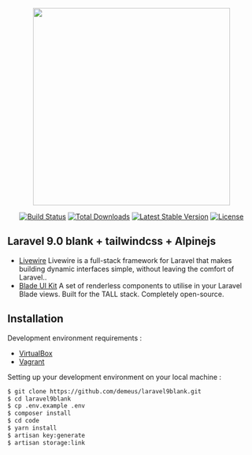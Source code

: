<p align="center"><a href="https://laravel.com" target="_blank"><img src="https://raw.githubusercontent.com/laravel/art/master/logo-lockup/5%20SVG/2%20CMYK/1%20Full%20Color/laravel-logolockup-cmyk-red.svg" width="400"></a></p>

<p align="center">
<a href="https://travis-ci.org/laravel/framework"><img src="https://travis-ci.org/laravel/framework.svg" alt="Build Status"></a>
<a href="https://packagist.org/packages/laravel/framework"><img src="https://img.shields.io/packagist/dt/laravel/framework" alt="Total Downloads"></a>
<a href="https://packagist.org/packages/laravel/framework"><img src="https://img.shields.io/packagist/v/laravel/framework" alt="Latest Stable Version"></a>
<a href="https://packagist.org/packages/laravel/framework"><img src="https://img.shields.io/packagist/l/laravel/framework" alt="License"></a>
</p>

## Laravel 9.0 blank + tailwindcss + Alpinejs
- [Livewire](https://laravel-livewire.com/docs/2.x/quickstart) Livewire is a full-stack framework for Laravel that makes building dynamic interfaces simple, without leaving the comfort of Laravel..
- [Blade UI Kit](https://blade-ui-kit.com/docs/0.x/introduction) A set of renderless components to utilise in your Laravel Blade views. Built for the TALL stack. Completely open-source.

## Installation

Development environment requirements :
- [VirtualBox](https://www.virtualbox.org/)
- [Vagrant](https://www.vagrantup.com/)

Setting up your development environment on your local machine :
```bash
$ git clone https://github.com/demeus/laravel9blank.git
$ cd laravel9blank
$ cp .env.example .env
$ composer install
$ cd code
$ yarn install
$ artisan key:generate
$ artisan storage:link
```

